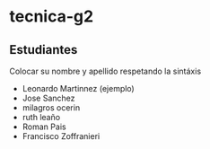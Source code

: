 # tecnica-g2

## Estudiantes
Colocar su nombre y apellido respetando la sintáxis

- Leonardo Martinnez (ejemplo)
- Jose Sanchez
- milagros ocerin
- ruth leaño
- Roman Pais
- Francisco Zoffranieri